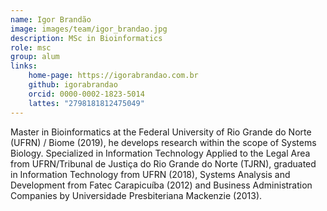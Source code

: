 ```yaml
---
name: Igor Brandão
image: images/team/igor_brandao.jpg
description: MSc in Bioinformatics
role: msc
group: alum
links:
    home-page: https://igorabrandao.com.br
    github: igorabrandao
    orcid: 0000-0002-1823-5014
    lattes: "2798181812475049"
---
```


Master in Bioinformatics at the Federal University of Rio Grande do Norte (UFRN) / Biome (2019), he develops research within the scope of Systems Biology. Specialized in Information Technology Applied to the Legal Area from UFRN/Tribunal de Justiça do Rio Grande do Norte (TJRN), graduated in Information Technology from UFRN (2018), Systems Analysis and Development from Fatec Carapicuíba (2012) and Business Administration Companies by Universidade Presbiteriana Mackenzie (2013).
